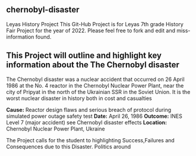 ## chernobyl-disaster
Leyas History Project 
This Git-Hub Project is for Leyas 7th grade History Fair Project for the year of 2022. Please feel free to fork and edit and miss-information found.

## This Project will outline and highlight key information about the The Chernobyl disaster 
The Chernobyl disaster was a nuclear accident that occurred on 26 April 1986 at the No. 4 reactor in the Chernobyl Nuclear Power Plant, near the city of Pripyat in the north of the Ukrainian SSR in the Soviet Union. It is the worst nuclear disaster in history both in cost and casualties 

**Cause:** Reactor design flaws and serious breach of protocol during simulated power outage safety test
**Date:** April 26, 1986
**Outcome:** INES Level 7 (major accident) see Chernobyl disaster effects
**Location:** Chernobyl Nuclear Power Plant, Ukraine

The Project calls for the student to highlighting Success,Failures and Consequences due to this Disaster. Politics around 
